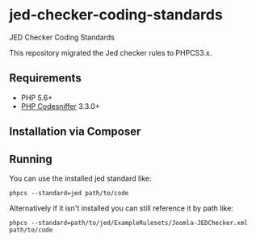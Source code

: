 # jed-checker-coding-standards
JED Checker Coding Standards

This repository migrated the Jed checker rules to PHPCS3.x.

## Requirements

* PHP 5.6+
* [PHP Codesniffer](https://github.com/squizlabs/PHP_CodeSniffer) 3.3.0+

## Installation via Composer

## Running

You can use the installed jed standard like:

	phpcs --standard=jed path/to/code

Alternatively if it isn't installed you can still reference it by path like:

	phpcs --standard=path/to/jed/ExampleRulesets/Joomla-JEDChecker.xml path/to/code

